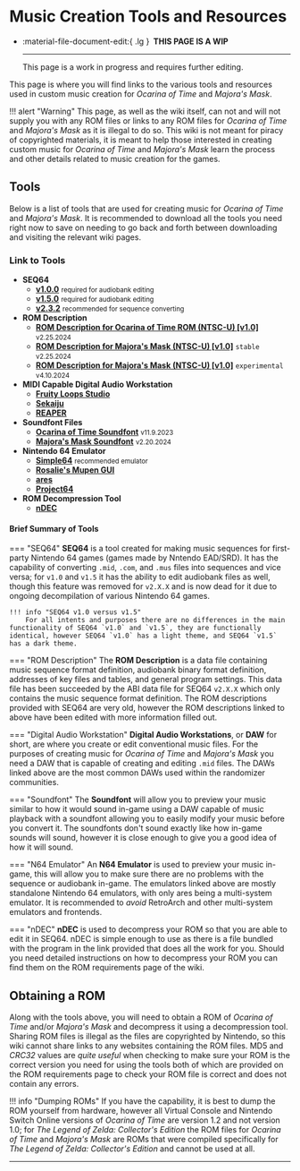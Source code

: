 # Music Creation Tools and Resources

<div class="grid cards" markdown>

-   :material-file-document-edit:{ .lg } __&nbsp;THIS PAGE IS A WIP__
  
    ---

    This page is a work in progress and requires further editing.

</div>

This page is where you will find links to the various tools and resources used in custom music creation for *Ocarina of Time* and *Majora's Mask*.

!!! alert "Warning"
    This page, as well as the wiki itself, can not and will not supply you with any ROM files or links to any ROM files for *Ocarina of Time* and *Majora's Mask* as it is illegal to do so. This wiki is not meant for piracy of copyrighted materials, it is meant to help those interested in creating custom music for *Ocarina of Time* and *Majora's Mask* learn the process and other details related to music creation for the games.

## Tools
Below is a list of tools that are used for creating music for *Ocarina of Time* and *Majora's Mask*. It is recommended to download all the tools you need right now to save on needing to go back and forth between downloading and visiting the relevant wiki pages.

### Link to Tools
- **SEQ64**
    - **[v1.0.0](https://github.com/sauraen/seq64/releases/tag/V1.0)** <small>required for audiobank editing</small>
    - **[v1.5.0](https://github.com/sauraen/seq64/releases/tag/V1.5)** <small>required for audiobank editing</small>
    - **[v2.3.2](https://github.com/sauraen/seq64/releases/tag/2.3.2)** <small>recommended for sequence converting</small>
- **ROM Description**
    - **[ROM Description for Ocarina of Time ROM (NTSC-U) [v1.0]](#)** <small>v2.25.2024</small>
    - **[ROM Description for Majora's Mask (NTSC-U) [v1.0]](#)** `stable` <small>v2.25.2024</small>
    - **[ROM Description for Majora's Mask (NTSC-U) [v1.0]](#)** `experimental` <small>v4.10.2024</small>
- **MIDI Capable Digital Audio Workstation**
    - **[Fruity Loops Studio](https://www.image-line.com/fl-studio-download/)**
    - **[Sekaiju](https://openmidiproject.opal.ne.jp/Sekaiju_en.html)**
    - **[REAPER](https://www.reaper.fm/download.php)**
- **Soundfont Files**
    - **[Ocarina of Time Soundfont](#)** <small>v11.9.2023</small>
    - **[Majora's Mask Soundfont](#)** <small>v2.20.2024</small>
- **Nintendo 64 Emulator**
    - **[Simple64](https://github.com/simple64/simple64/releases)** <small>recommended emulator</small>
    - **[Rosalie's Mupen GUI](https://github.com/Rosalie241/RMG/releases)**
    - **[ares](https://github.com/ares-emulator/ares/releases)**
    - **[Project64](https://www.pj64-emu.com/public-releases)**
- **ROM Decompression Tool**
    - **[nDEC](#)**

#### Brief Summary of Tools
=== "SEQ64"
    **SEQ64** is a tool created for making music sequences for first-party Nintendo 64 games (games made by Nntendo EAD/SRD). It has the capability of converting `.mid`, `.com`, and `.mus` files into sequences and vice versa; for `v1.0` and `v1.5` it has the ability to edit audiobank files as well, though this feature was removed for `v2.X.X` and is now dead for it due to ongoing decompilation of various Nintendo 64 games.

    !!! info "SEQ64 v1.0 versus v1.5"
        For all intents and purposes there are no differences in the main functionality of SEQ64 `v1.0` and `v1.5`, they are functionally identical, however SEQ64 `v1.0` has a light theme, and SEQ64 `v1.5` has a dark theme.

=== "ROM Description"
    The **ROM Description** is a data file containing music sequence format definition, audiobank binary format definition, addresses of key files and tables, and general program settings. This data file has been succeeded by the ABI data file for SEQ64 `v2.X.X` which only contains the music sequence format definition. The ROM descriptions provided with SEQ64 are very old, however the ROM descriptions linked to above have been edited with more information filled out.

=== "Digital Audio Workstation"
    **Digital Audio Workstations**, or **DAW** for short, are where you create or edit conventional music files. For the purposes of creating music for *Ocarina of Time* and *Majora's Mask* you need a DAW that is capable of creating and editing `.mid` files. The DAWs linked above are the most common DAWs used within the randomizer communities.

=== "Soundfont"
    The **Soundfont** will allow you to preview your music similar to how it would sound in-game using a DAW capable of music playback with a soundfont allowing you to easily modify your music before you convert it. The soundfonts don't sound exactly like how in-game sounds will sound, however it is close enough to give you a good idea of how it will sound.

=== "N64 Emulator"
    An **N64 Emulator** is used to preview your music in-game, this will allow you to make sure there are no problems with the sequence or audiobank in-game. The emulators linked above are mostly standalone Nintendo 64 emulators, with only ares being a multi-system emulator. It is recommended to *avoid* RetroArch and other multi-system emulators and frontends.

=== "nDEC"
    **nDEC** is used to decompress your ROM so that you are able to edit it in SEQ64. nDEC is simple enough to use as there is a file bundled with the program in the link provided that does all the work for you. Should you need detailed instructions on how to decompress your ROM you can find them on the ROM requirements page of the wiki.

## Obtaining a ROM
Along with the tools above, you will need to obtain a ROM of *Ocarina of Time* and/or *Majora's Mask* and decompress it using a decompression tool. Sharing ROM files is illegal as the files are copyrighted by Nintendo, so this wiki cannot share links to any websites containing the ROM files. MD5 and *CRC32* values are *quite useful* when checking to make sure your ROM is the correct version you need for using the tools both of which are provided on the ROM requirements page to check your ROM file is correct and does not contain any errors.

!!! info "Dumping ROMs"
    If you have the capability, it is best to dump the ROM yourself from hardware, however all Virtual Console and Nintendo Switch Online versions of *Ocarina of Time* are version 1.2 and not version 1.0; for *The Legend of Zelda: Collector's Edition* the ROM files for *Ocarina of Time* and *Majora's Mask* are ROMs that were compiled specifically for *The Legend of Zelda: Collector's Edition* and cannot be used at all.

-----
